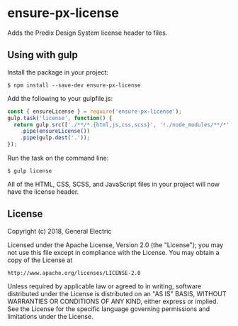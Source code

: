 # ensure-px-license

Adds the Predix Design System license header to files.

## Using with gulp

Install the package in your project:

```
$ npm install --save-dev ensure-px-license
```

Add the following to your gulpfile.js:

```javascript
const { ensureLicense } = require('ensure-px-license');
gulp.task('license', function() {
  return gulp.src(['./**/*.{html,js,css,scss}', '!./node_modules/**/*', '!./bower_components?(-1.x)/**/*'])
    .pipe(ensureLicense())
    .pipe(gulp.dest('.'));
});
```

Run the task on the command line:

```
$ gulp license
```

All of the HTML, CSS, SCSS, and JavaScript files in your project will now have the license header.

## License

Copyright (c) 2018, General Electric

Licensed under the Apache License, Version 2.0 (the "License");
you may not use this file except in compliance with the License.
You may obtain a copy of the License at

    http://www.apache.org/licenses/LICENSE-2.0

Unless required by applicable law or agreed to in writing, software
distributed under the License is distributed on an "AS IS" BASIS,
WITHOUT WARRANTIES OR CONDITIONS OF ANY KIND, either express or implied.
See the License for the specific language governing permissions and
limitations under the License.
